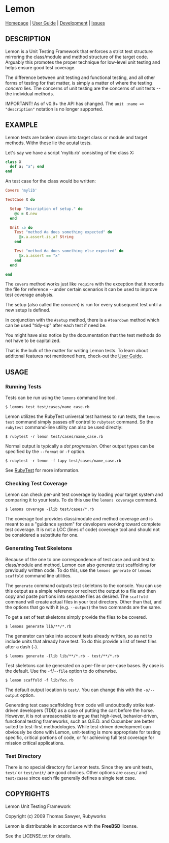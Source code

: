# Lemon

[Homepage](http://rubyworks.github.com/lemon) |
[User Guide](http://wiki.github.com/rubyworks/lemon) |
[Development](http://github.com/rubyworks/lemon) |
[Issues](http://github.com/rubyworks/lemon/issues)


## DESCRIPTION

Lemon is a Unit Testing Framework that enforces a strict test structure mirroring the class/module and method structure of the target code. Arguably this promotes the proper technique for low-level unit testing and helps ensure good test coverage.

The difference between unit testing and functional testing, and all other forms of testing for that matter, is simply a matter of where the testing *concern* lies. The concerns of unit testing are the concerns of unit tests --the individual methods.

IMPORTANT! As of v0.9+ the API has changed. The `unit :name => "description"` notation is no longer supported.


## EXAMPLE

Lemon tests are broken down into target class or module and target methods.
Withn these lie the acutal tests.

Let's say we have a script 'mylib.rb' consisting of the class X:

``` ruby
class X
  def a; "a"; end
end
```

An test case for the class would be written:

``` ruby
Covers 'mylib'

TestCase X do

  Setup "Description of setup." do
    @x = X.new
  end

  Unit :a do
    Test "method #a does something expected" do
      @x.a.assert.is_a? String
    end

    Test "method #a does something else expected" do
      @x.a.assert == "x"
    end
  end

end
```

The `covers` method works just like `require` with the exception that it records the file for reference --under certain scenarios it can be used to improve test coverage analysis.

The setup (also called the *concern*) is run for every subsequent test until a new setup is defined.

In conjunction with the `#setup` method, there is a `#teardown` method which can be used "tidy-up" after each test if need be.

You might have also notice by the documentation that the test methods do not have to be capitalized.

That is the bulk of the matter for writing Lemon tests. To learn about additonal features not mentioned here, check-out the [User Guide](http://wiki.github.com/rubyworks/lemon).


## USAGE

### Running Tests

Tests can be run using the `lemons` command line tool.

    $ lemons test test/cases/name_case.rb

Lemon utilizes the RubyTest universal test harness to run tests, the `lemons test` command simply passes off control to `rubytest` command. So the `rubytest` command-line utility can also be used directly:

    $ rubytest -r lemon test/cases/name_case.rb

Normal output is typically a _dot progression_. Other output types can be specified by the `--format` or `-f` option.

    $ rubytest -r lemon -f tapy test/cases/name_case.rb

See [RubyTest](http://rubyworks.github.com/rubytest) for more information.

### Checking Test Coverage

Lemon can check per-unit test coverage by loading your target system and comparing it to your tests. To do this use the `lemons coverage` command.

    $ lemons coverage -Ilib test/cases/*.rb

The coverage tool provides class/module and method coverage and is meant to as a "guidance system" for developers working toward complete test coverage. It is not a LOC (lines of code) coverage tool and should not be considered a substitute for one.

### Generating Test Skeletons

Because of the one to one correspondence of test case and unit test to class/module and method, Lemon can also generate test scaffolding for previously written code. To do this, use the `lemons generate` or `lemons scaffold` command line utilities. 

The `generate` command outputs test skeletons to the console. You can use this output as a simple reference or redirect the output to a file and then copy and paste portions into separate files as desired. The `scaffold` command will create actual files in your test directory. Other than that, and the options that go with it (e.g. `--output`) the two commands are the same.

To get a set of test skeletons simply provide the files to be covered.

    $ lemons generate lib/**/*.rb

The generator can take into account tests already written, so as not to include units that already have test. To do this provide a list of teest files after a dash (`-`).

    $ lemons generate -Ilib lib/**/*.rb - test/**/*.rb

Test skeletons can be generated on a per-file or per-case bases. By case is the default. Use the `-f`/`--file` option to do otherwise.

    $ lemon scaffold -f lib/foo.rb

The default output location is `test/`. You can change this with the `-o/--output` option.

Generating test case scaffolding from code will undoubtedly strike test-driven developers (TDD) as a case of putting the cart before the horse. However, it is not unreasonable to argue that high-level, behavior-driven, functional testing frameworks, such as Q.E.D. and Cucumber are better suited to test-first methodologies. While test-driven development can obviously be done with Lemon, unit-testing is more appropriate for testing specific, critical portions of code, or for achieving full test coverage for mission critical applications.

### Test Directory

There is no special directory for Lemon tests. Since they are unit tests, `test/` or `test/unit/` are good choices. Other options are `cases/` and `test/cases` since each file generally defines a single test case.


## COPYRIGHTS

Lemon Unit Testing Framework

Copyright (c) 2009 Thomas Sawyer, Rubyworks

Lemon is distributable in accordance with the **FreeBSD** license.

See the LICENSE.txt for details.
